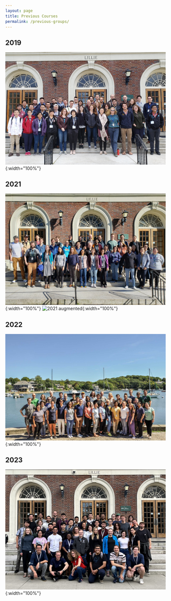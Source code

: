 ```yaml
---
layout: page
title: Previous Courses
permalink: /previous-groups/
---
```


## 2019
![2019 group](/assets/img/groups/group-2019.jpeg){:width="100%"}

## 2021
![2021 group](/assets/img/groups/group-2021.jpeg){:width="100%"}
![2021 augmented](/assets/img/groups/group_augmented.jpg){:width="100%"}

## 2022
![2022 group](/assets/img/groups/group-2022.jpeg){:width="100%"}

## 2023
![2023 group](/assets/img/groups/group-2023.jpeg){:width="100%"}